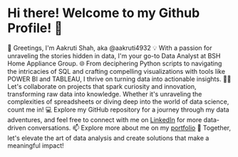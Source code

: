 # Hi there! Welcome to my Github Profile! 👋

👋 Greetings, I'm Aakruti Shah, aka @aakruti4932
💡 With a passion for unraveling the stories hidden in data, I'm your go-to Data Analyst at BSH Home Appliance Group.
🌐 From deciphering Python scripts to navigating the intricacies of SQL and crafting compelling visualizations with tools like POWER BI and TABLEAU, I thrive on turning data into actionable insights.
🤜🤛 Let's collaborate on projects that spark curiosity and innovation, transforming raw data into knowledge. Whether it's unraveling the complexities of spreadsheets or diving deep into the world of data science, count me in!
💻 Explore my GitHub repository for a journey through my data adventures, and feel free to connect with me on [LinkedIn](www.linkedin.com/in/aakruti-shah) for more data-driven conversations.
📫 Explore more about me on my [portfolio](https://www.aakrutishah.com/)
🚀 Together, let's elevate the art of data analysis and create solutions that make a meaningful impact!
